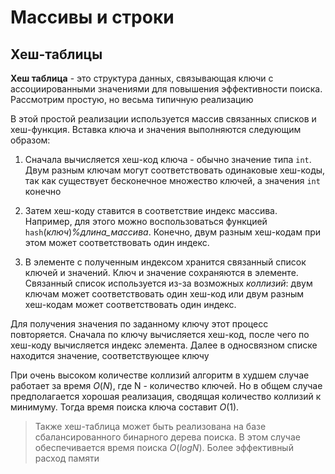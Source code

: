 # Массивы и строки

## Хеш-таблицы

**Хеш таблица** - это структура данных, связывающая ключи с ассоциированными значениями для повышения эффективности поиска. Рассмотрим простую, но весьма типичную реализацию

В этой простой реализации используется массив связанных списков и хеш-функция. Вставка ключа и значения выполняются следующим образом:

1) Сначала вычисляется хеш-код ключа - обычно значение типа `int`. Двум разным ключам могут соответствовать одинаковые хеш-коды, так как существует бесконечное множество ключей, а значения `int` конечно

2) Затем хеш-коду ставится в соответствие индекс массива. Например, для этого можно воспользоваться функцией `hash`(*ключ*)*%длина_массива*. Конечно, двум разным хеш-кодам при этом может соответствовать один индекс.

3) В элементе с полученным индексом хранится связанный список ключей и значений. Ключ и значение сохраняются в элементе. Связанный список используется из-за возможных *коллизий*: двум ключам может соответствовать один хеш-код или двум разным хеш-кодам может соответствовать один индекс.

Для получения значения по заданному ключу этот процесс повторяется. Сначала по ключу вычисляется хеш-код, после чего по хеш-коду вычисляется индекс элемента. Далее в односвязном списке находится значение, соответствующее ключу

При очень высоком количестве коллизий алгоритм в худшем случае работает за время $O(N)$, где N - количество ключей. Но в общем случае предполагается хорошая реализация, сводящая количество коллизий к минимуму. Тогда время поиска ключа составит $O(1)$.

>Также хеш-таблица может быть реализована на базе сбалансированного бинарного дерева поиска. В этом случае обеспечивается время поиска $O(log N)$. Более эффективный расход памяти